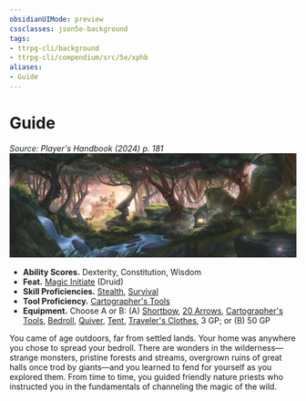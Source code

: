 ```yaml
---
obsidianUIMode: preview
cssclasses: json5e-background
tags:
- ttrpg-cli/background
- ttrpg-cli/compendium/src/5e/xphb
aliases:
- Guide
---
```

# Guide
*Source: Player's Handbook (2024) p. 181*  
![](Інструменти%20ДМ/CLI/backgrounds/img/guide.webp#right)

- **Ability Scores.** Dexterity, Constitution, Wisdom  
- **Feat.** [Magic Initiate](Інструменти%20ДМ/CLI/feats/magic-initiate-xphb.md) (Druid)  
- **Skill Proficiencies.** [Stealth](Інструменти%20ДМ/CLI/rules/skills.md#Stealth), [Survival](Інструменти%20ДМ/CLI/rules/skills.md#Survival)  
- **Tool Proficiency.** [Cartographer's Tools](Інструменти%20ДМ/CLI/items/cartographers-tools-xphb.md)  
- **Equipment.** Choose A or B: (A) [Shortbow](Інструменти%20ДМ/CLI/items/shortbow-xphb.md), [20 Arrows](Інструменти%20ДМ/CLI/items/arrow-xphb.md), [Cartographer's Tools](Інструменти%20ДМ/CLI/items/cartographers-tools-xphb.md), [Bedroll](Інструменти%20ДМ/CLI/items/bedroll-xphb.md), [Quiver](Інструменти%20ДМ/CLI/items/quiver-xphb.md), [Tent](Інструменти%20ДМ/CLI/items/tent-xphb.md), [Traveler's Clothes](Інструменти%20ДМ/CLI/items/travelers-clothes-xphb.md), 3 GP; or (B) 50 GP  

You came of age outdoors, far from settled lands. Your home was anywhere you chose to spread your bedroll. There are wonders in the wilderness—strange monsters, pristine forests and streams, overgrown ruins of great halls once trod by giants—and you learned to fend for yourself as you explored them. From time to time, you guided friendly nature priests who instructed you in the fundamentals of channeling the magic of the wild.